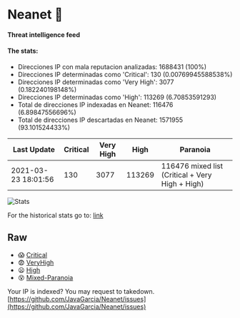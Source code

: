 # Neanet :hocho:
#### Threat intelligence feed
#### The stats:

- Direcciones IP con mala reputacion analizadas: 1688431 (100%)
- Direcciones IP determinadas como 'Critical':  130 (0.00769945588538%)
- Direcciones IP determinadas como 'Very High':  3077 (0.182240198148%)
- Direcciones IP determinadas como 'High':  113269 (6.70853591293)
- Total de direcciones IP indexadas en Neanet:  116476 (6.89847556696%)
- Total de direcciones IP descartadas en Neanet:  1571955 (93.101524433%)

| Last Update | Critical | Very High | High | Paranoia |
| --- | --- | --- | --- | --- |
| 2021-03-23 18:01:56 | 130 | 3077 | 113269 | 116476 mixed list (Critical + Very High + High)|

![Stats](https://docs.google.com/spreadsheets/d/e/2PACX-1vSnaNMIXVabIpDJjufMlzH7poXnshF3mgd8Is1g9ytUEzVsP5my4Trn8f-xkoLLQ38xpL3HtmUexLo6/pubchart?oid=501124687&format=image)

For the historical stats go to: [link](/stats.csv)
## Raw
- :scream: [Critical](https://raw.githubusercontent.com/JavaGarcia/Neanet/master/blacklists/neanet_critical.txt)
- :fearful: [VeryHigh](https://raw.githubusercontent.com/JavaGarcia/Neanet/master/blacklists/neanet_veryHigh.txtt)
- :frowning: [High](https://raw.githubusercontent.com/JavaGarcia/Neanet/master/blacklists/neanet_high.txt)
- :dizzy_face: [Mixed-Paranoia](https://raw.githubusercontent.com/JavaGarcia/Neanet/master/blacklists/neanet_all.txt)


Your IP is indexed? You may request to takedown. [https://github.com/JavaGarcia/Neanet/issues](https://github.com/JavaGarcia/Neanet/issues)






















































































































































































































































































































































































































































































































































































































































































































































































































































































































































































































































































































































































































































































































































































































































































































































































































































































































































































































































































































































































































































































































































































































































































































































































































































































































































































































































































































































































































































































































































































































































































































































































































































































































































































































































































































































































































































































































































































































































































































































































































































































































































































































































































































































































































































































































































































































































































































































































































































































































































































































































































































































































































































































